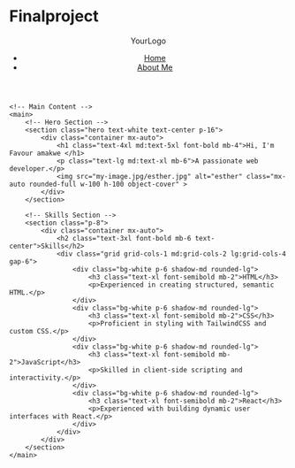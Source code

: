 # Finalproject
<!DOCTYPE html>
<html lang="en">
<head>
    <meta charset="UTF-8">
    <meta name="viewport" content="width=device-width, initial-scale=1.0">
    <title>Web Developer Landing Page</title>
    <link rel="icon" href="my-image.jpg/esther.jpg" type="image/jpeg">
    <link href="https://cdn.jsdelivr.net/npm/tailwindcss@2.2.19/dist/tailwind.min.css" rel="stylesheet">
    <style>
        /* Custom Styles */
        .hero {
            background: url('path-to-your-hero-background.jpg') no-repeat center center/cover;
      color: #3d12da;  }
    </style>
</head>
<body class="font-sans bg-gray-100">
    <!-- Header -->
    <header class="bg-blue-600 text-white flex justify-between items-center p-4">
        <div class="text-2xl font-bold">YourLogo</div>
        <nav>
            <ul class="flex space-x-4">
                <li><a href="index.html" class="hover:underline">Home</a></li>
                <li><a href="about.html" class="hover:underline">About Me</a></li>
            </ul>
        </nav>
    </header>

    <!-- Main Content -->
    <main>
        <!-- Hero Section -->
        <section class="hero text-white text-center p-16">
            <div class="container mx-auto">
                <h1 class="text-4xl md:text-5xl font-bold mb-4">Hi, I'm Favour amakwe </h1>
                <p class="text-lg md:text-xl mb-6">A passionate web developer.</p>
                <img src="my-image.jpg/esther.jpg" alt="esther" class="mx-auto rounded-full w-100 h-100 object-cover" >
            </div>
        </section>

        <!-- Skills Section -->
        <section class="p-8">
            <div class="container mx-auto">
                <h2 class="text-3xl font-bold mb-6 text-center">Skills</h2>
                <div class="grid grid-cols-1 md:grid-cols-2 lg:grid-cols-4 gap-6">
                    <div class="bg-white p-6 shadow-md rounded-lg">
                        <h3 class="text-xl font-semibold mb-2">HTML</h3>
                        <p>Experienced in creating structured, semantic HTML.</p>
                    </div>
                    <div class="bg-white p-6 shadow-md rounded-lg">
                        <h3 class="text-xl font-semibold mb-2">CSS</h3>
                        <p>Proficient in styling with TailwindCSS and custom CSS.</p>
                    </div>
                    <div class="bg-white p-6 shadow-md rounded-lg">
                        <h3 class="text-xl font-semibold mb-2">JavaScript</h3>
                        <p>Skilled in client-side scripting and interactivity.</p>
                    </div>
                    <div class="bg-white p-6 shadow-md rounded-lg">
                        <h3 class="text-xl font-semibold mb-2">React</h3>
                        <p>Experienced with building dynamic user interfaces with React.</p>
                    </div>
                </div>
            </div>
        </section>
    </main>
</body>
</html>
